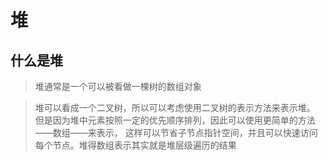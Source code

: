 # 堆

## 什么是堆

> 堆通常是一个可以被看做一棵树的数组对象


> 堆可以看成一个二叉树，所以可以考虑使用二叉树的表示方法来表示堆。
但是因为堆中元素按照一定的优先顺序排列，因此可以使用更简单的方法——数组——来表示，
这样可以节省子节点指针空间，并且可以快速访问每个节点。堆得数组表示其实就是堆层级遍历的结果
